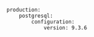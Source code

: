 <!-- usedin: [ _includes/_inlines/Tutorials/common/2044-02-13-pg-replication-version/2044-02-13-pg-replication-version_when-you-initiate-replica.md] -->

```
production:
    postgresql:
        configuration:
            version: 9.3.6
```

